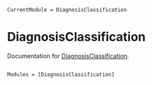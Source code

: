 ```@meta
CurrentModule = DiagnosisClassification
```

# DiagnosisClassification

Documentation for [DiagnosisClassification](https://github.com/JuliaHealth/DiagnosisClassification.jl).

```@index
```

```@autodocs
Modules = [DiagnosisClassification]
```
